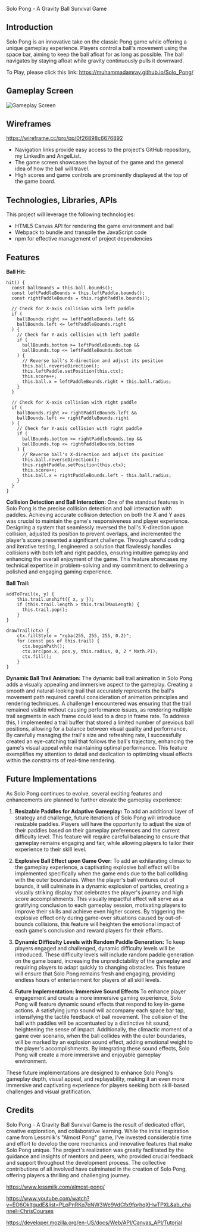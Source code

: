 Solo Pong - A Gravity Ball Survival Game

## Introduction
Solo Pong is an innovative take on the classic Pong game while offering a unique gameplay experience. Players control a ball's movement using the space bar, aiming to keep the ball afloat for as long as possible. The ball navigates by staying afloat while gravity continuously pulls it downward.

To Play, please click this link: https://muhammadamray.github.io/Solo_Pong/

## Gameplay Screen

![Gameplay Screen](images/gamescreen.png)

## Wireframes

https://wireframe.cc/pro/pp/0f26898c6676892

- Navigation links provide easy access to the project's GitHub repository, my LinkedIn and AngelList.
- The game screen showcases the layout of the game and the general idea of how the ball will travel.
- High scores and game controls are prominently displayed at the top of the game board.

## Technologies, Libraries, APIs
This project will leverage the following technologies:

- HTML5 Canvas API for rendering the game environment and ball
- Webpack to bundle and transpile the JavaScript code
- npm for effective management of project dependencies

## Features

**Ball Hit:**
```
hit() {
  const ballBounds = this.ball.bounds();
  const leftPaddleBounds = this.leftPaddle.bounds();
  const rightPaddleBounds = this.rightPaddle.bounds();

  // Check for X-axis collision with left paddle
  if (
    ballBounds.right >= leftPaddleBounds.left &&
    ballBounds.left <= leftPaddleBounds.right
  ) {
    // Check for Y-axis collision with left paddle
    if (
      ballBounds.bottom >= leftPaddleBounds.top &&
      ballBounds.top <= leftPaddleBounds.bottom
    ) {
      // Reverse ball's X-direction and adjust its position
      this.ball.reverseDirection();
      this.leftPaddle.setPosition(this.ctx);
      this.score++;
      this.ball.x = leftPaddleBounds.right + this.ball.radius;
    }
  }

  // Check for X-axis collision with right paddle
  if (
    ballBounds.right >= rightPaddleBounds.left &&
    ballBounds.left <= rightPaddleBounds.right
  ) {
    // Check for Y-axis collision with right paddle
    if (
      ballBounds.bottom >= rightPaddleBounds.top &&
      ballBounds.top <= rightPaddleBounds.bottom
    ) {
      // Reverse ball's X-direction and adjust its position
      this.ball.reverseDirection();
      this.rightPaddle.setPosition(this.ctx);
      this.score++;
      this.ball.x = rightPaddleBounds.left - this.ball.radius;
    }
  }
}
```

**Collision Detection and Ball Interaction:** 
One of the standout features in Solo Pong is the precise collision detection and ball interaction with paddles. Achieving accurate collision detection on both the X and Y axes was crucial to maintain the game's responsiveness and player experience. Designing a system that seamlessly reversed the ball's X-direction upon collision, adjusted its position to prevent overlaps, and incremented the player's score presented a significant challenge. Through careful coding and iterative testing, I engineered a solution that flawlessly handles collisions with both left and right paddles, ensuring intuitive gameplay and enhancing the overall enjoyment of the game. This feature showcases my technical expertise in problem-solving and my commitment to delivering a polished and engaging gaming experience.





**Ball Trail:**

```
addToTrail(x, y) {
    this.trail.unshift({ x, y });
    if (this.trail.length > this.trailMaxLength) {
      this.trail.pop();
    }
}

drawTrail(ctx) {
    ctx.fillStyle = "rgba(255, 255, 255, 0.2)"; 
    for (const pos of this.trail) {
      ctx.beginPath();
      ctx.arc(pos.x, pos.y, this.radius, 0, 2 * Math.PI);
      ctx.fill();
    }
}
```
**Dynamic Ball Trail Animation:** 
The dynamic ball trail animation in Solo Pong adds a visually appealing and immersive aspect to the gameplay. Creating a smooth and natural-looking trail that accurately represents the ball's movement path required careful consideration of animation principles and rendering techniques. A challenge I encountered was ensuring that the trail remained visible without causing performance issues, as rendering multiple trail segments in each frame could lead to a drop in frame rate. To address this, I implemented a trail buffer that stored a limited number of previous ball positions, allowing for a balance between visual quality and performance. By carefully managing the trail's size and refreshing rate, I successfully created an eye-catching trail that follows the ball's trajectory, enhancing the game's visual appeal while maintaining optimal performance. This feature exemplifies my attention to detail and dedication to optimizing visual effects within the constraints of real-time rendering.


## Future Implementations

As Solo Pong continues to evolve, several exciting features and enhancements are planned to further elevate the gameplay experience:

1. **Resizable Paddles for Adaptive Gameplay:** To add an additional layer of strategy and challenge, future iterations of Solo Pong will introduce resizable paddles. Players will have the opportunity to adjust the size of their paddles based on their gameplay preferences and the current difficulty level. This feature will require careful balancing to ensure that gameplay remains engaging and fair, while allowing players to tailor their experience to their skill level.

2. **Explosive Ball Effect upon Game Over:** To add an exhilarating climax to the gameplay experience, a captivating explosive ball effect will be implemented specifically when the game ends due to the ball colliding with the outer boundaries. When the player's ball ventures out of bounds, it will culminate in a dynamic explosion of particles, creating a visually striking display that celebrates the player's journey and high score accomplishments. This visually impactful effect will serve as a gratifying conclusion to each gameplay session, motivating players to improve their skills and achieve even higher scores. By triggering the explosive effect only during game-over situations caused by out-of-bounds collisions, this feature will heighten the emotional impact of each game's conclusion and reward players for their efforts.

3. **Dynamic Difficulty Levels with Random Paddle Generation:** To keep players engaged and challenged, dynamic difficulty levels will be introduced. These difficulty levels will include random paddle generation on the game board, increasing the unpredictability of the gameplay and requiring players to adapt quickly to changing obstacles. This feature will ensure that Solo Pong remains fresh and engaging, providing endless hours of entertainment for players of all skill levels.

4. **Future Implementation: Immersive Sound Effects**
To enhance player engagement and create a more immersive gaming experience, Solo Pong will feature dynamic sound effects that respond to key in-game actions. A satisfying jump sound will accompany each space bar tap, intensifying the tactile feedback of ball movement. The collision of the ball with paddles will be accentuated by a distinctive hit sound, heightening the sense of impact. Additionally, the climactic moment of a game over scenario, when the ball collides with the outer boundaries, will be marked by an explosion sound effect, adding emotional weight to the player's accomplishments. By integrating these sound effects, Solo Pong will create a more immersive and enjoyable gameplay environment.

These future implementations are designed to enhance Solo Pong's gameplay depth, visual appeal, and replayability, making it an even more immersive and captivating experience for players seeking both skill-based challenges and visual gratification.




## Credits
Solo Pong - A Gravity Ball Survival Game is the result of dedicated effort, creative exploration, and collaborative learning. While the initial inspiration came from Lessmilk's "Almost Pong" game, I've invested considerable time and effort to develop the core mechanics and innovative features that make Solo Pong unique. The project's realization was greatly facilitated by the guidance and insights of mentors and peers, who provided crucial feedback and support throughout the development process. The collective contributions of all involved have culminated in the creation of Solo Pong, offering players a thrilling and challenging journey.


https://www.lessmilk.com/almost-pong/

https://www.youtube.com/watch?v=EO6OkltgudE&list=PLpPnRKq7eNW3We9VdCfx9fprhqXHwTPXL&ab_channel=ChrisCourses

https://developer.mozilla.org/en-US/docs/Web/API/Canvas_API/Tutorial



